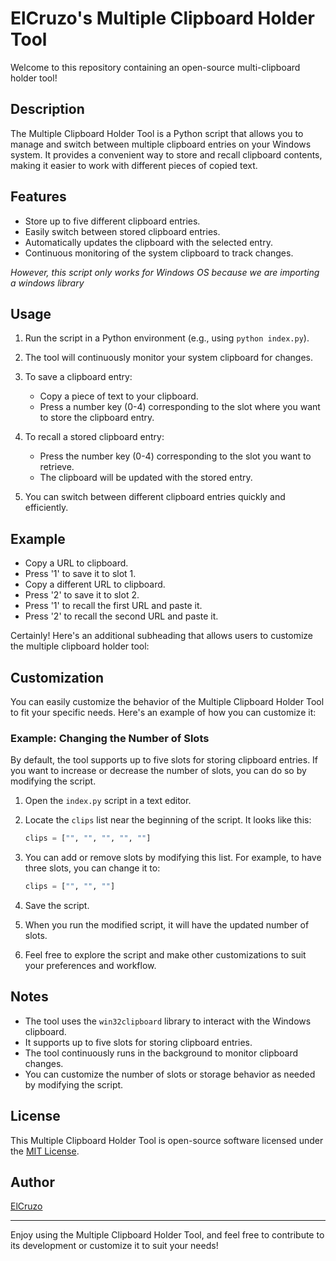 # ElCruzo's Multiple Clipboard Holder Tool

Welcome to this repository containing an open-source multi-clipboard holder tool!

## Description
The Multiple Clipboard Holder Tool is a Python script that allows you to manage and switch between multiple clipboard entries on your Windows system. It provides a convenient way to store and recall clipboard contents, making it easier to work with different pieces of copied text.

## Features
- Store up to five different clipboard entries.
- Easily switch between stored clipboard entries.
- Automatically updates the clipboard with the selected entry.
- Continuous monitoring of the system clipboard to track changes.

<i>However, this script only works for Windows OS because we are importing a windows library</i>

## Usage
1. Run the script in a Python environment (e.g., using `python index.py`).

2. The tool will continuously monitor your system clipboard for changes.

3. To save a clipboard entry:
   - Copy a piece of text to your clipboard.
   - Press a number key (0-4) corresponding to the slot where you want to store the clipboard entry.
   
4. To recall a stored clipboard entry:
   - Press the number key (0-4) corresponding to the slot you want to retrieve.
   - The clipboard will be updated with the stored entry.

5. You can switch between different clipboard entries quickly and efficiently.

## Example
- Copy a URL to clipboard.
- Press '1' to save it to slot 1.
- Copy a different URL to clipboard.
- Press '2' to save it to slot 2.
- Press '1' to recall the first URL and paste it.
- Press '2' to recall the second URL and paste it.

Certainly! Here's an additional subheading that allows users to customize the multiple clipboard holder tool:

## Customization
You can easily customize the behavior of the Multiple Clipboard Holder Tool to fit your specific needs. Here's an example of how you can customize it:

### Example: Changing the Number of Slots
By default, the tool supports up to five slots for storing clipboard entries. If you want to increase or decrease the number of slots, you can do so by modifying the script. 

1. Open the `index.py` script in a text editor.

2. Locate the `clips` list near the beginning of the script. It looks like this:
   ```python
   clips = ["", "", "", "", ""]
   ```
   
3. You can add or remove slots by modifying this list. For example, to have three slots, you can change it to:
   ```python
   clips = ["", "", ""]
   ```

4. Save the script.

5. When you run the modified script, it will have the updated number of slots.

6. Feel free to explore the script and make other customizations to suit your preferences and workflow.

## Notes
- The tool uses the `win32clipboard` library to interact with the Windows clipboard.
- It supports up to five slots for storing clipboard entries.
- The tool continuously runs in the background to monitor clipboard changes.
- You can customize the number of slots or storage behavior as needed by modifying the script.

## License
This Multiple Clipboard Holder Tool is open-source software licensed under the [MIT License](LICENSE).

## Author
[ElCruzo](https://github.com/elcruzo)

---

Enjoy using the Multiple Clipboard Holder Tool, and feel free to contribute to its development or customize it to suit your needs!

